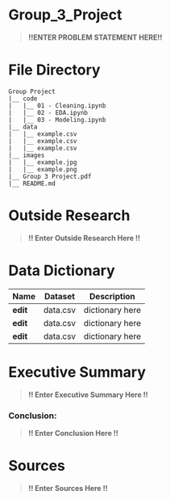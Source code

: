 # Group_3_Project




> **!!ENTER PROBLEM STATEMENT HERE!!**


# File Directory

```
Group Project
|__ code
|   |__ 01 - Cleaning.ipynb   
|   |__ 02 - EDA.ipynb
|   |__ 03 - Modeling.ipynb     
|__ data
|   |__ example.csv
|   |__ example.csv
|   |__ example.csv
|__ images
|   |__ example.jpg
|   |__ example.png
|__ Group 3 Project.pdf
|__ README.md
```


# Outside Research


> **!! Enter Outside Research Here !!**



# Data Dictionary

|Name|Dataset|Description|
|---|---|---|
|**edit**|data.csv| dictionary here
|**edit**|data.csv| dictionary here
|**edit**|data.csv| dictionary here


# Executive Summary

> **!! Enter Executive Summary Here !!**



### Conclusion:


> **!! Enter Conclusion Here !!**




# Sources

> **!! Enter Sources Here !!**
